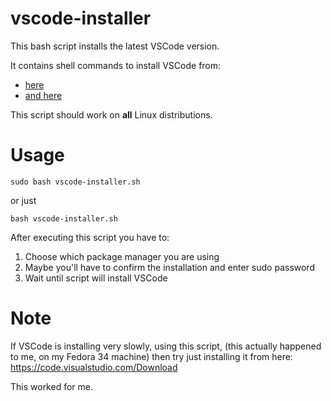 # vscode-installer

This bash script installs the latest VSCode version.

It contains shell commands to install VSCode from:
- [here](https://code.visualstudio.com/docs/setup/linux)
- [and here](https://linuxhint.com/install_visual_studio_code_arch_linux/)

This script should work on **all** Linux distributions.

# Usage
```
sudo bash vscode-installer.sh
```
or just
```
bash vscode-installer.sh
```
After executing this script you have to:
1. Choose which package manager you are using
2. Maybe you'll have to confirm the installation and enter sudo password
3. Wait until script will install VSCode

# Note
If VSCode is installing very slowly, using this script, (this actually happened to me, on my Fedora 34 machine) then try just installing it from here:
https://code.visualstudio.com/Download

This worked for me.
